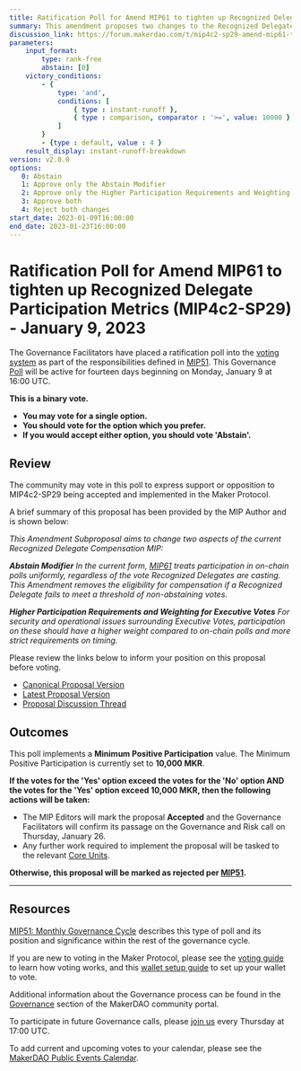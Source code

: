```yaml
---
title: Ratification Poll for Amend MIP61 to tighten up Recognized Delegate Participation Metrics (MIP4c2-SP29) - January 9, 2023
summary: This amendment proposes two changes to the Recognized Delegate Compensation MIP. (i) Setting a minimum threshold of non-abstaining votes for compensation eligibility and (ii) increasing the participation requirements in the case of executive votes. This Ratifcation Poll uses Ranked Choice Voting.
discussion_link: https://forum.makerdao.com/t/mip4c2-sp29-amend-mip61-to-tighten-up-recognized-delegate-participation-metrics/18696
parameters:
    input_format:
        type: rank-free
        abstain: [0]
    victory_conditions:
        - {
            type: 'and',
            conditions: [
                { type : instant-runoff },
                { type : comparison, comparator : '>=', value: 10000 }
            ]
        }
        - {type : default, value : 4 }
    result_display: instant-runoff-breakdown
version: v2.0.0
options:
   0: Abstain
   1: Approve only the Abstain Modifier
   2: Approve only the Higher Participation Requirements and Weighting for Executive Votes
   3: Approve both
   4: Reject both changes
start_date: 2023-01-09T16:00:00
end_date: 2023-01-23T16:00:00
---
```

# Ratification Poll for Amend MIP61 to tighten up Recognized Delegate Participation Metrics (MIP4c2-SP29) - January 9, 2023

The Governance Facilitators have placed a ratification poll into the [voting system](https://vote.makerdao.com/polling) as part of the responsibilities defined in [MIP51](https://mips.makerdao.com/mips/details/MIP51). This Governance [Poll](https://community-development.makerdao.com/en/learn/governance/on-chain-gov) will be active for fourteen days beginning on Monday, January 9 at 16:00 UTC.

**This is a binary vote.**
- **You may vote for a single option.**
- **You should vote for the option which you prefer.**
- **If you would accept either option, you should vote 'Abstain'.**

## Review

The community may vote in this poll to express support or opposition to MIP4c2-SP29 being accepted and implemented in the Maker Protocol.

A brief summary of this proposal has been provided by the MIP Author and is shown below:

*This Amendment Subproposal aims to change two aspects of the current Recognized Delegate Compensation MIP:*

***Abstain Modifier***
*In the current form, [MIP61](https://mips.makerdao.com/mips/details/MIP61) treats participation in on-chain polls uniformly, regardless of the vote Recognized Delegates are casting. This Amendment removes the eligibility for compensation if a Recognized Delegate fails to meet a threshold of non-abstaining votes.*

***Higher Participation Requirements and Weighting for Executive Votes***
*For security and operational issues surrounding Executive Votes, participation on these should have a higher weight compared to on-chain polls and more strict requirements on timing.*

Please review the links below to inform your position on this proposal before voting.
* [Canonical Proposal Version](https://github.com/makerdao/mips/blob/9f0e2c6af07583cd57a8d442e71b7ceba80c6185/MIP4/MIP4c2-Subproposals/MIP4c2-SP29.md)
* [Latest Proposal Version](https://mips.makerdao.com/mips/details/MIP4c2SP29)
* [Proposal Discussion Thread](https://forum.makerdao.com/t/mip4c2-sp29-amend-mip61-to-tighten-up-recognized-delegate-participation-metrics/18696)

## Outcomes

This poll implements a **Minimum Positive Participation** value. The Minimum Positive Participation is currently set to **10,000 MKR**.

**If the votes for the 'Yes' option exceed the votes for the 'No' option AND the votes for the 'Yes' option exceed 10,000 MKR, then the following actions will be taken:**
* The MIP Editors will mark the proposal **Accepted** and the Governance Facilitators will confirm its passage on the Governance and Risk call on Thursday, January 26.
* Any further work required to implement the proposal will be tasked to the relevant [Core Units](https://mips.makerdao.com/mips/details/MIP38#mip38c2-core-unit-state).

**Otherwise, this proposal will be marked as rejected per [MIP51](https://mips.makerdao.com/mips/details/MIP51#mip51c2-ratification-poll).**

---

## Resources

[MIP51: Monthly Governance Cycle](https://mips.makerdao.com/mips/details/MIP51) describes this type of poll and its position and significance within the rest of the governance cycle.

If you are new to voting in the Maker Protocol, please see the [voting guide](https://community-development.makerdao.com/en/learn/governance/how-voting-works/) to learn how voting works, and this [wallet setup guide](https://community-development.makerdao.com/en/learn/governance/voting-setup/) to set up your wallet to vote.

Additional information about the Governance process can be found in the [Governance](https://community-development.makerdao.com/en/learn/governance) section of the MakerDAO community portal.

To participate in future Governance calls, please [join us](https://github.com/makerdao/community/tree/master/governance/governance-and-risk-meetings) every Thursday at 17:00 UTC.

To add current and upcoming votes to your calendar, please see the [MakerDAO Public Events Calendar](https://calendar.google.com/calendar/embed?src=makerdao.com_3efhm2ghipksegl009ktniomdk%40group.calendar.google.com&ctz=UTC&mode=week&showCalendars=0&showPrint=0).

